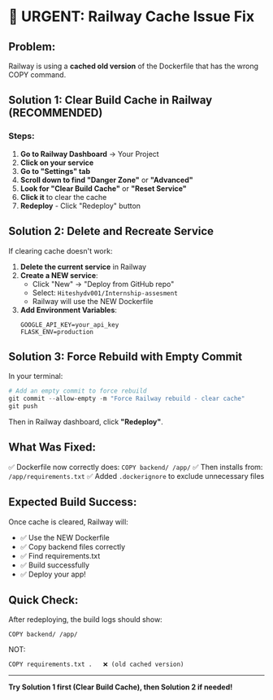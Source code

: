 # 🚨 URGENT: Railway Cache Issue Fix

## Problem:
Railway is using a **cached old version** of the Dockerfile that has the wrong COPY command.

## Solution 1: Clear Build Cache in Railway (RECOMMENDED)

### Steps:
1. **Go to Railway Dashboard** → Your Project
2. **Click on your service**
3. **Go to "Settings" tab**
4. **Scroll down to find "Danger Zone"** or **"Advanced"**
5. **Look for "Clear Build Cache"** or **"Reset Service"**
6. **Click it** to clear the cache
7. **Redeploy** - Click "Redeploy" button

## Solution 2: Delete and Recreate Service

If clearing cache doesn't work:

1. **Delete the current service** in Railway
2. **Create a NEW service**:
   - Click "New" → "Deploy from GitHub repo"
   - Select: `Hiteshydv001/Internship-assesment`
   - Railway will use the NEW Dockerfile
3. **Add Environment Variables**:
   ```
   GOOGLE_API_KEY=your_api_key
   FLASK_ENV=production
   ```

## Solution 3: Force Rebuild with Empty Commit

In your terminal:

```powershell
# Add an empty commit to force rebuild
git commit --allow-empty -m "Force Railway rebuild - clear cache"
git push
```

Then in Railway dashboard, click **"Redeploy"**.

## What Was Fixed:

✅ Dockerfile now correctly does: `COPY backend/ /app/`
✅ Then installs from: `/app/requirements.txt`
✅ Added `.dockerignore` to exclude unnecessary files

## Expected Build Success:

Once cache is cleared, Railway will:
- ✅ Use the NEW Dockerfile
- ✅ Copy backend files correctly
- ✅ Find requirements.txt
- ✅ Build successfully
- ✅ Deploy your app!

## Quick Check:

After redeploying, the build logs should show:
```
COPY backend/ /app/
```

NOT:
```
COPY requirements.txt .   ❌ (old cached version)
```

---

**Try Solution 1 first (Clear Build Cache), then Solution 2 if needed!**
